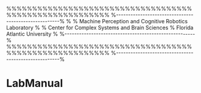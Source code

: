 %%%%%%%%%%%%%%%%%%%%%%%%%%%%%%%%%%%%%%%%%%%%%%%%%%%%%%%%
%------------------------------------------------------%
%
% Machine Perception and Cognitive Robotics Laboratory
%
%     Center for Complex Systems and Brain Sciences
%               Florida Atlantic University
%
%------------------------------------------------------%
%%%%%%%%%%%%%%%%%%%%%%%%%%%%%%%%%%%%%%%%%%%%%%%%%%%%%%%%
%------------------------------------------------------%
# LabManual

